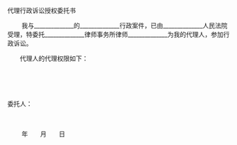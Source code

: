 



代理行政诉讼授权委托书



 

　　 我与______________的______________行政案件，已由______________人民法院受理，特委托______________律师事务所律师______________为我的代理人，参加行政诉讼。

　　代理人的代理权限如下：　　　　　　　　　　　　　　　　　　　　　　

　　

　　 


 委托人： 
 
　　　　　　　　　　　　　　　　　 
 
　　 年　　月　　日



　　